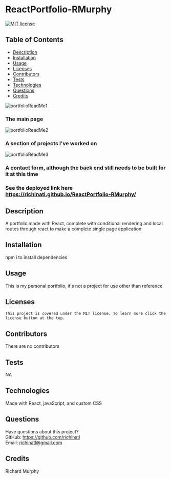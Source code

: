 # ReactPortfolio-RMurphy

[![MIT license](https://img.shields.io/badge/License-MIT-blue.svg)](https://lbesson.mit-license.org/)

## Table of Contents

- [Description](#description)
- [Installation](#installation)
- [Usage](#usage)
- [Licenses](#licenses)
- [Contributors](#contributors)
- [Tests](#tests)
- [Technologies](#technologies)
- [Questions](#questions)
- [Credits](#credits)



![portfolioReadMe1](https://user-images.githubusercontent.com/95508564/171330567-8cd011ec-bd8e-4e5f-819a-dd701bf2f72f.png)
### The main page

![portfolioReadMe2](https://user-images.githubusercontent.com/95508564/171330589-0ab9594c-2283-447f-b271-360fb9f9528e.png)
### A section of projects I've worked on

![portfolioReadMe3](https://user-images.githubusercontent.com/95508564/171330624-464fb6bd-6a6a-46bc-9203-065b3a7d0b0c.png)
### A contact form, although the back end still needs to be built for it at this time






### See the deployed link here https://richinatl.github.io/ReactPortfolio-RMurphy/



## Description

A portfolio made with React, complete with conditional rendering and local routes through react to make a complete single page application

## Installation

npm i to install dependencies

## Usage

This is my personal portfolio, it's not a project for use other than reference

## Licenses

    This project is covered under the MIT license. To learn more click the license button at the top.

## Contributors

There are no contributors

## Tests

NA

## Technologies

Made with React, javaScript, and custom CSS

## Questions

Have questions about this project?  
 GitHub: https://github.com/richinatl  
 Email: richinatl@gmail.com

## Credits

Richard Murphy
